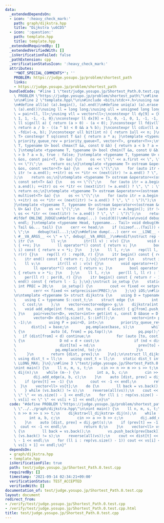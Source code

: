 ```yaml
---
data:
  _extendedDependsOn:
  - icon: ':heavy_check_mark:'
    path: graph/dijkstra.hpp
    title: "Dijkstra \u6CD5"
  - icon: ':question:'
    path: template.hpp
    title: template.hpp
  _extendedRequiredBy: []
  _extendedVerifiedWith: []
  _isVerificationFailed: false
  _pathExtension: cpp
  _verificationStatusIcon: ':heavy_check_mark:'
  attributes:
    '*NOT_SPECIAL_COMMENTS*': ''
    PROBLEM: https://judge.yosupo.jp/problem/shortest_path
    links:
    - https://judge.yosupo.jp/problem/shortest_path
  bundledCode: "#line 1 \"test/judge.yosupo.jp/Shortest_Path.0.test.cpp\"\n#define\
    \ PROBLEM \"https://judge.yosupo.jp/problem/shortest_path\"\n#line 2 \"graph/dijkstra.hpp\"\
    \n\n#line 2 \"template.hpp\"\n\n#include <bits/stdc++.h>\nusing namespace std;\n\
    \n#define all(a) (a).begin(), (a).end()\n#define uniq(a) (a).erase(unique(all(a)),\
    \ (a).end())\nusing ll = long long;\nusing ull = unsigned long long;\nusing pll\
    \ = pair<ll, ll>;\nusing vll = vector<ll>;\nconstexpr ll dy[9] = {0, 1, 0, -1,\
    \ 1, 1, -1, -1, 0};\nconstexpr ll dx[9] = {1, 0, -1, 0, 1, -1, -1, 1, 0};\nconstexpr\
    \ ll sign(ll a) { return (a > 0) - (a < 0); }\nconstexpr ll fdiv(ll a, ll b) {\
    \ return a / b - ((a ^ b) < 0 && a % b); }\nconstexpr ll cdiv(ll a, ll b) { return\
    \ -fdiv(-a, b); }\nconstexpr ull bit(int n) { return 1ull << n; }\ntemplate <typename\
    \ T> constexpr T sq(const T &a) { return a * a; }\ntemplate <typename T> using\
    \ priority_queue_rev = priority_queue<T, vector<T>, greater<T>>;\ntemplate <typename\
    \ T, typename U> bool chmax(T &a, const U &b) { return a < b ? a = b, true : false;\
    \ }\ntemplate <typename T, typename U> bool chmin(T &a, const U &b) { return a\
    \ > b ? a = b, true : false; }\ntemplate <typename T, typename U> ostream &operator<<(ostream\
    \ &os, const pair<T, U> &a) {\n    os << \"(\" << a.first << \", \" << a.second\
    \ << \")\";\n    return os;\n}\ntemplate <typename T> ostream &operator<<(ostream\
    \ &os, const vector<T> &a) {\n    os << \"(\";\n    for (auto itr = a.begin();\
    \ itr != a.end(); ++itr) os << *itr << (next(itr) != a.end() ? \", \" : \")\"\
    );\n    return os;\n}\ntemplate <typename T> ostream &operator<<(ostream &os,\
    \ const set<T> &a) {\n    os << \"(\";\n    for (auto itr = a.begin(); itr !=\
    \ a.end(); ++itr) os << *itr << (next(itr) != a.end() ? \", \" : \")\");\n   \
    \ return os;\n}\ntemplate <typename T> ostream &operator<<(ostream &os, const\
    \ multiset<T> &a) {\n    os << \"(\";\n    for (auto itr = a.begin(); itr != a.end();\
    \ ++itr) os << *itr << (next(itr) != a.end() ? \", \" : \")\");\n    return os;\n\
    }\ntemplate <typename T, typename U> ostream &operator<<(ostream &os, const map<T,\
    \ U> &a) {\n    os << \"(\";\n    for (auto itr = a.begin(); itr != a.end(); ++itr)\
    \ os << *itr << (next(itr) != a.end() ? \", \" : \")\");\n    return os;\n}\n\
    #ifdef ONLINE_JUDGE\n#define dump(...) (void(0))\n#else\nvoid debug() { cerr <<\
    \ endl; }\ntemplate <typename Head, typename... Tail> void debug(Head &&head,\
    \ Tail &&... tail) {\n    cerr << head;\n    if (sizeof...(Tail)) cerr << \",\
    \ \";\n    debug(tail...);\n}\n#define dump(...) cerr << __LINE__ << \": \" <<\
    \ #__VA_ARGS__ << \" = \", debug(__VA_ARGS__)\n#endif\nstruct rep {\n    struct\
    \ itr {\n        ll v;\n        itr(ll v) : v(v) {}\n        void operator++()\
    \ { ++v; }\n        ll operator*() const { return v; }\n        bool operator!=(itr\
    \ i) const { return v < *i; }\n    };\n    ll l, r;\n    rep(ll l, ll r) : l(l),\
    \ r(r) {}\n    rep(ll r) : rep(0, r) {}\n    itr begin() const { return l; };\n\
    \    itr end() const { return r; };\n};\nstruct per {\n    struct itr {\n    \
    \    ll v;\n        itr(ll v) : v(v) {}\n        void operator++() { --v; }\n\
    \        ll operator*() const { return v; }\n        bool operator!=(itr i) const\
    \ { return v > *i; }\n    };\n    ll l, r;\n    per(ll l, ll r) : l(l), r(r) {}\n\
    \    per(ll r) : per(0, r) {}\n    itr begin() const { return r - 1; };\n    itr\
    \ end() const { return l - 1; };\n};\nstruct io_setup {\n    static constexpr\
    \ int PREC = 20;\n    io_setup() {\n        cout << fixed << setprecision(PREC);\n\
    \        cerr << fixed << setprecision(PREC);\n    };\n} iOS;\n#line 4 \"graph/dijkstra.hpp\"\
    \n\ntemplate <typename S> struct dijkstra {\n    using D = typename S::dist_t;\n\
    \    using C = typename S::cost_t;\n    struct edge {\n        int to;\n     \
    \   C cost;\n    };\n    vector<vector<edge>> g;\n    dijkstra(int n) : g(n) {}\n\
    \    void add_edge(int from, int to, const C &cost) { g[from].push_back({to, cost});\
    \ }\n    pair<vector<D>, vector<int>> get(int s, const D &base = D()) const {\n\
    \        vector<D> dist(g.size(), S::inf());\n        vector<int> prev(g.size(),\
    \ -1);\n        using P = pair<D, int>;\n        priority_queue_rev<P> pq;\n \
    \       dist[s] = base;\n        pq.emplace(base, s);\n        while (!pq.empty())\
    \ {\n            auto [d, from] = pq.top();\n            pq.pop();\n         \
    \   if (dist[from] < d) continue;\n            for (auto [to, cost] : g[from])\
    \ {\n                D nd = d + cost;\n                if (nd < dist[to]) {\n\
    \                    dist[to] = nd;\n                    prev[to] = from;\n  \
    \                  pq.emplace(nd, to);\n                }\n            }\n   \
    \     }\n        return {dist, prev};\n    }\n};\n\nstruct ll_dijkstra {\n   \
    \ using dist_t = ll;\n    using cost_t = ll;\n    static dist_t inf() { return\
    \ LLONG_MAX; }\n};\n#line 3 \"test/judge.yosupo.jp/Shortest_Path.0.test.cpp\"\n\
    \nint main() {\n    ll n, m, s, t;\n    cin >> n >> m >> s >> t;\n    dijkstra<ll_dijkstra>\
    \ dij(n);\n    while (m--) {\n        int a, b, c;\n        cin >> a >> b >> c;\n\
    \        dij.add_edge(a, b, c);\n    }\n    auto [dist, prev] = dij.get(s);\n\
    \    if (prev[t] == -1) {\n        cout << -1 << endl;\n        return 0;\n  \
    \  }\n    vector<ll> vs{t};\n    do {\n        ll back = vs.back();\n        vs.push_back(prev[back]);\n\
    \    } while (vs.back() != s);\n    reverse(all(vs));\n    cout << dist[t] <<\
    \ \" \" << vs.size() - 1 << endl;\n    for (ll i : rep(vs.size() - 1)) cout <<\
    \ vs[i] << \" \" << vs[i + 1] << endl;\n}\n"
  code: "#define PROBLEM \"https://judge.yosupo.jp/problem/shortest_path\"\n#include\
    \ \"../../graph/dijkstra.hpp\"\n\nint main() {\n    ll n, m, s, t;\n    cin >>\
    \ n >> m >> s >> t;\n    dijkstra<ll_dijkstra> dij(n);\n    while (m--) {\n  \
    \      int a, b, c;\n        cin >> a >> b >> c;\n        dij.add_edge(a, b, c);\n\
    \    }\n    auto [dist, prev] = dij.get(s);\n    if (prev[t] == -1) {\n      \
    \  cout << -1 << endl;\n        return 0;\n    }\n    vector<ll> vs{t};\n    do\
    \ {\n        ll back = vs.back();\n        vs.push_back(prev[back]);\n    } while\
    \ (vs.back() != s);\n    reverse(all(vs));\n    cout << dist[t] << \" \" << vs.size()\
    \ - 1 << endl;\n    for (ll i : rep(vs.size() - 1)) cout << vs[i] << \" \" <<\
    \ vs[i + 1] << endl;\n}"
  dependsOn:
  - graph/dijkstra.hpp
  - template.hpp
  isVerificationFile: true
  path: test/judge.yosupo.jp/Shortest_Path.0.test.cpp
  requiredBy: []
  timestamp: '2021-09-14 02:34:21+09:00'
  verificationStatus: TEST_ACCEPTED
  verifiedWith: []
documentation_of: test/judge.yosupo.jp/Shortest_Path.0.test.cpp
layout: document
redirect_from:
- /verify/test/judge.yosupo.jp/Shortest_Path.0.test.cpp
- /verify/test/judge.yosupo.jp/Shortest_Path.0.test.cpp.html
title: test/judge.yosupo.jp/Shortest_Path.0.test.cpp
---
```

